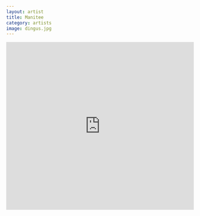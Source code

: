 ```yaml
---
layout: artist
title: Manitee
category: artists
image: dingus.jpg
---
```

<p></p>
<iframe width="100%" height="450" scrolling="no" frameborder="no" src="https://w.soundcloud.com/player/?url=https%3A//api.soundcloud.com/users/44989846&amp;color=999999&amp;auto_play=false&amp;hide_related=true&amp;show_artwork=false"></iframe>
